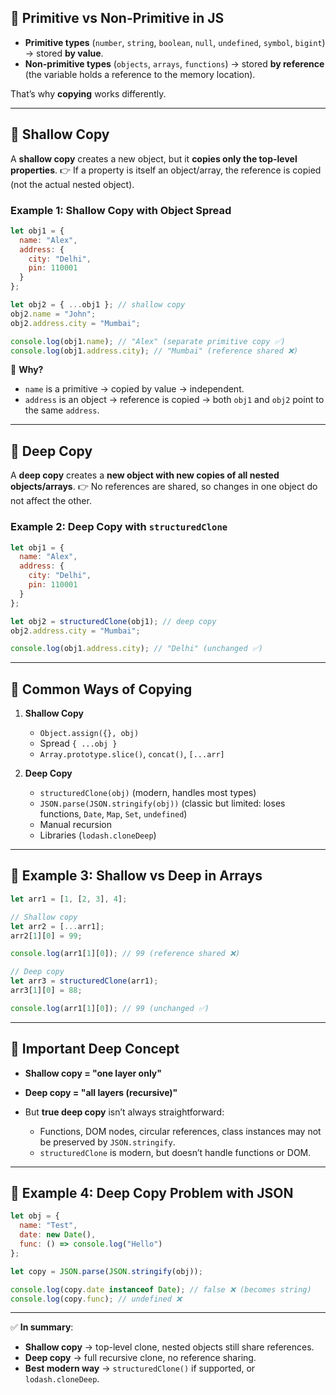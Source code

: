 ## 🔹 Primitive vs Non-Primitive in JS

* **Primitive types** (`number`, `string`, `boolean`, `null`, `undefined`, `symbol`, `bigint`) → stored **by value**.
* **Non-primitive types** (`objects`, `arrays`, `functions`) → stored **by reference** (the variable holds a reference to the memory location).

That’s why **copying** works differently.

---

## 🔹 Shallow Copy

A **shallow copy** creates a new object, but it **copies only the top-level properties**.
👉 If a property is itself an object/array, the reference is copied (not the actual nested object).

### Example 1: Shallow Copy with Object Spread

```js
let obj1 = {
  name: "Alex",
  address: {
    city: "Delhi",
    pin: 110001
  }
};

let obj2 = { ...obj1 }; // shallow copy
obj2.name = "John";
obj2.address.city = "Mumbai";

console.log(obj1.name); // "Alex" (separate primitive copy ✅)
console.log(obj1.address.city); // "Mumbai" (reference shared ❌)
```

🔎 **Why?**

* `name` is a primitive → copied by value → independent.
* `address` is an object → reference is copied → both `obj1` and `obj2` point to the same `address`.

---

## 🔹 Deep Copy

A **deep copy** creates a **new object with new copies of all nested objects/arrays**.
👉 No references are shared, so changes in one object do not affect the other.

### Example 2: Deep Copy with `structuredClone`

```js
let obj1 = {
  name: "Alex",
  address: {
    city: "Delhi",
    pin: 110001
  }
};

let obj2 = structuredClone(obj1); // deep copy
obj2.address.city = "Mumbai";

console.log(obj1.address.city); // "Delhi" (unchanged ✅)
```

---

## 🔹 Common Ways of Copying

1. **Shallow Copy**

   * `Object.assign({}, obj)`
   * Spread `{ ...obj }`
   * `Array.prototype.slice()`, `concat()`, `[...arr]`

2. **Deep Copy**

   * `structuredClone(obj)` (modern, handles most types)
   * `JSON.parse(JSON.stringify(obj))` (classic but limited: loses functions, `Date`, `Map`, `Set`, `undefined`)
   * Manual recursion
   * Libraries (`lodash.cloneDeep`)

---

## 🔹 Example 3: Shallow vs Deep in Arrays

```js
let arr1 = [1, [2, 3], 4];

// Shallow copy
let arr2 = [...arr1];
arr2[1][0] = 99;

console.log(arr1[1][0]); // 99 (reference shared ❌)

// Deep copy
let arr3 = structuredClone(arr1);
arr3[1][0] = 88;

console.log(arr1[1][0]); // 99 (unchanged ✅)
```

---

## 🔹 Important Deep Concept

* **Shallow copy = "one layer only"**
* **Deep copy = "all layers (recursive)"**
* But **true deep copy** isn’t always straightforward:

  * Functions, DOM nodes, circular references, class instances may not be preserved by `JSON.stringify`.
  * `structuredClone` is modern, but doesn’t handle functions or DOM.

---

## 🔹 Example 4: Deep Copy Problem with JSON

```js
let obj = {
  name: "Test",
  date: new Date(),
  func: () => console.log("Hello")
};

let copy = JSON.parse(JSON.stringify(obj));

console.log(copy.date instanceof Date); // false ❌ (becomes string)
console.log(copy.func); // undefined ❌
```

---

✅ **In summary**:

* **Shallow copy** → top-level clone, nested objects still share references.
* **Deep copy** → full recursive clone, no reference sharing.
* **Best modern way** → `structuredClone()` if supported, or `lodash.cloneDeep`.
